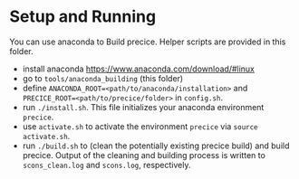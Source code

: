 # Setup and Running

You can use anaconda to Build precice. Helper scripts are provided in this folder.

* install anaconda https://www.anaconda.com/download/#linux
* go to ```tools/anaconda_building``` (this folder)
* define ```ANACONDA_ROOT=<path/to/anaconda/installation>``` and ```PRECICE_ROOT=<path/to/precice/folder>``` in ```config.sh```.
* run ```./install.sh```. This file initializes your anaconda environment ```precice```.
* use ```activate.sh``` to activate the environment ```precice``` via ```source activate.sh```.
* run ```./build.sh``` to (clean the potentially existing precice build) and build precice. Output of the cleaning and building process is written to ```scons_clean.log``` and ```scons.log```, respectively.
